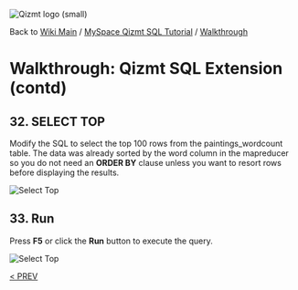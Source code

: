 <a href='Hidden comment: Image:'></a><img src='http://qizmt.googlecode.com/svn/wiki/images/Qizmt_logo_small.png' alt='Qizmt logo (small)' />

Back to <a href='Hidden comment: Link:'></a>[Wiki Main](Main.md) / [MySpace Qizmt SQL Tutorial](MySpaceQizmtSQLQuickStartGuide.md) / [Walkthrough](MySpaceQizmtSQLQuickStartGuideWalkthroughContents.md)


# Walkthrough: Qizmt SQL Extension (contd) #



## 32.  SELECT TOP ##

Modify the SQL to select the top 100 rows from the paintings\_wordcount table. The data was already sorted by the word column in the mapreducer so you do not need an **ORDER BY** clause unless you want to resort rows before displaying the results.

<a href='Hidden comment: Image:'></a><img src='http://qizmt.googlecode.com/svn/wiki/images/QSQL_SelectTopWindow.png' alt='Select Top' />

## 33.  Run ##

Press **F5** or click the **Run** button to execute the query.

<a href='Hidden comment: Image:'></a><img src='http://qizmt.googlecode.com/svn/wiki/images/QSQL_RunSelectTop.png' alt='Select Top' />

[< PREV](MySpaceQizmtSQLQuickStartGuideWalkthrough12.md)